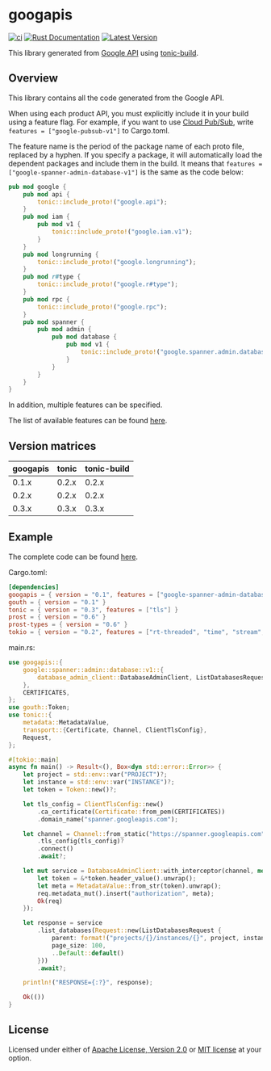 # googapis

[![ci](https://github.com/mechiru/googapis/workflows/ci/badge.svg)](https://github.com/mechiru/googapis/actions?query=workflow:ci)
[![Rust Documentation](https://docs.rs/googapis/badge.svg)](https://docs.rs/googapis)
[![Latest Version](https://img.shields.io/crates/v/googapis.svg)](https://crates.io/crates/googapis)

This library generated from [Google API](https://github.com/googleapis/googleapis) using [tonic-build](https://github.com/hyperium/tonic/tree/master/tonic-build).

## Overview
This library contains all the code generated from the Google API.

When using each product API, you must explicitly include it in your build using a feature flag.
For example, if you want to use [Cloud Pub/Sub](https://cloud.google.com/pubsub), write `features = ["google-pubsub-v1"]` to Cargo.toml.

The feature name is the period of the package name of each proto file, replaced by a hyphen.
If you specify a package, it will automatically load the dependent packages and include them in the build.
It means that `features = ["google-spanner-admin-database-v1"]` is the same as the code below:
```rust
pub mod google {
    pub mod api {
        tonic::include_proto!("google.api");
    }
    pub mod iam {
        pub mod v1 {
            tonic::include_proto!("google.iam.v1");
        }
    }
    pub mod longrunning {
        tonic::include_proto!("google.longrunning");
    }
    pub mod r#type {
        tonic::include_proto!("google.r#type");
    }
    pub mod rpc {
        tonic::include_proto!("google.rpc");
    }
    pub mod spanner {
        pub mod admin {
            pub mod database {
                pub mod v1 {
                    tonic::include_proto!("google.spanner.admin.database.v1");
                }
            }
        }
    }
}
```

In addition, multiple features can be specified.

The list of available features can be found [here](./googapis/Cargo.toml#L22-L240).

## Version matrices
| googapis | tonic | tonic-build |
|----------|-------|-------------|
| 0.1.x    | 0.2.x | 0.2.x       |
| 0.2.x    | 0.2.x | 0.2.x       |
| 0.3.x    | 0.3.x | 0.3.x       |

## Example
The complete code can be found [here](./examples/spanner-admin).

Cargo.toml:
```toml
[dependencies]
googapis = { version = "0.1", features = ["google-spanner-admin-database-v1"] }
gouth = { version = "0.1" }
tonic = { version = "0.3", features = ["tls"] }
prost = { version = "0.6" }
prost-types = { version = "0.6" }
tokio = { version = "0.2", features = ["rt-threaded", "time", "stream", "fs", "macros", "uds"] }
```

main.rs:
```rust
use googapis::{
    google::spanner::admin::database::v1::{
        database_admin_client::DatabaseAdminClient, ListDatabasesRequest,
    },
    CERTIFICATES,
};
use gouth::Token;
use tonic::{
    metadata::MetadataValue,
    transport::{Certificate, Channel, ClientTlsConfig},
    Request,
};

#[tokio::main]
async fn main() -> Result<(), Box<dyn std::error::Error>> {
    let project = std::env::var("PROJECT")?;
    let instance = std::env::var("INSTANCE")?;
    let token = Token::new()?;

    let tls_config = ClientTlsConfig::new()
        .ca_certificate(Certificate::from_pem(CERTIFICATES))
        .domain_name("spanner.googleapis.com");

    let channel = Channel::from_static("https://spanner.googleapis.com")
        .tls_config(tls_config)?
        .connect()
        .await?;

    let mut service = DatabaseAdminClient::with_interceptor(channel, move |mut req: Request<()>| {
        let token = &*token.header_value().unwrap();
        let meta = MetadataValue::from_str(token).unwrap();
        req.metadata_mut().insert("authorization", meta);
        Ok(req)
    });

    let response = service
        .list_databases(Request::new(ListDatabasesRequest {
            parent: format!("projects/{}/instances/{}", project, instance),
            page_size: 100,
            ..Default::default()
        }))
        .await?;

    println!("RESPONSE={:?}", response);

    Ok(())
}
```

## License
Licensed under either of [Apache License, Version 2.0](./LICENSE-APACHE) or [MIT license](./LICENSE-MIT) at your option.
